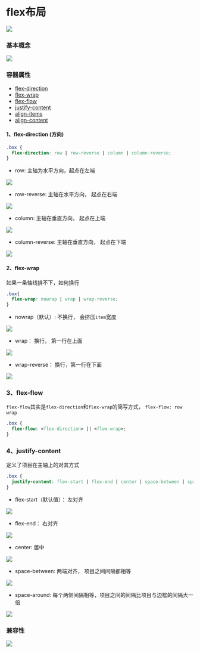 # flex布局

![](/assets/5a7d00514af1e464221c677c15e8e990.png)

### 基本概念

![](/assets/3791e575c48b3698be6a94ae1dbff79d.png)

### 容器属性

* [flex-direction](#flex-direction)
* [flex-wrap](#flex-wrap)
* [flex-flow](#flex-flow)
* [justify-content](#justify-content)
* [align-items](#align-items)
* [align-content](#align-content)

<a name="flex-direction"></a>
#### 1、flex-direction (方向)

```css
.box {
  flex-direction: row | row-reverse | column | column-reverse;
}
```
* row: 主轴为水平方向，起点在左端

![](/assets/企业微信截图_15324859183170.png)

* row-reverse:  主轴在水平方向， 起点在右端

![](/assets/企业微信截图_15324859699106.png)

* column: 主轴在垂直方向， 起点在上端

![](/assets/企业微信截图_15324860154034.png)

* column-reverse: 主轴在垂直方向， 起点在下端

![](/assets/企业微信截图_15324860251421.png)

<a name="flex-wrap"></a>
#### 2、flex-wrap

如果一条轴线排不下，如何换行

```css
.box{
  flex-wrap: nowrap | wrap | wrap-reverse;
}
```

* nowrap（默认）: 不换行， 会挤压`item`宽度

![](/assets/企业微信截图_1532486704653.png)

* wrap： 换行， 第一行在上面

![](/assets/企业微信截图_15324867271595.png)

* wrap-reverse： 换行，第一行在下面

![](/assets/企业微信截图_15324868257680.png)

<a name="flex-flow"></a>
### 3、flex-flow
`flex-flow`其实是`flex-direction`和`flex-wrap`的简写方式， `flex-flow: row wrap`

```css
.box {
  flex-flow: <flex-direction> || <flex-wrap>;
}
```
<a name="justify-content"></a>
### 4、justify-content
定义了项目在主轴上的对其方式

```css
.box {
  justify-content: flex-start | flex-end | center | space-between | space-around;
}
```

* flex-start（默认值）： 左对齐

![](/assets/企业微信截图_15324875459222.png)

* flex-end： 右对齐

![](/assets/企业微信截图_15324875564780.png)

* center: 居中

![](/assets/企业微信截图_15324875689034.png)

* space-between: 两端对齐， 项目之间间隔都相等

![](/assets/企业微信截图_15324875894963.png)

* space-around: 每个两侧间隔相等，项目之间的间隔比项目与边框的间隔大一倍

![](/assets/企业微信截图_15324875992670.png)


### 兼容性

![](/assets/8712d713c7d0b884a5cb9770efc422b4.jpg)


